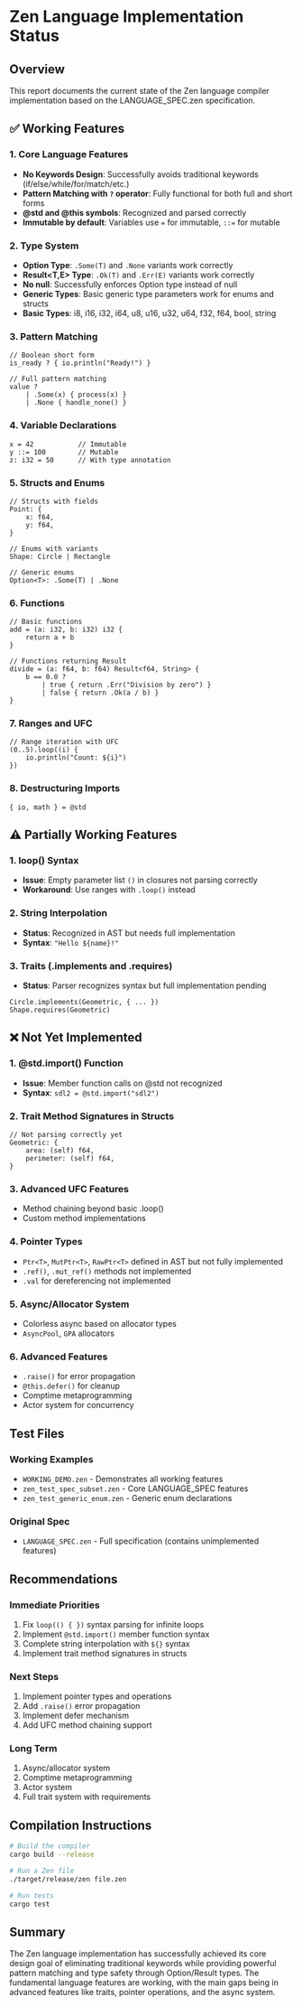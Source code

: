 # Zen Language Implementation Status

## Overview
This report documents the current state of the Zen language compiler implementation based on the LANGUAGE_SPEC.zen specification.

## ✅ Working Features

### 1. Core Language Features
- **No Keywords Design**: Successfully avoids traditional keywords (if/else/while/for/match/etc.)
- **Pattern Matching with `?` operator**: Fully functional for both full and short forms
- **@std and @this symbols**: Recognized and parsed correctly
- **Immutable by default**: Variables use `=` for immutable, `::=` for mutable

### 2. Type System
- **Option<T> Type**: `.Some(T)` and `.None` variants work correctly
- **Result<T,E> Type**: `.Ok(T)` and `.Err(E)` variants work correctly  
- **No null**: Successfully enforces Option type instead of null
- **Generic Types**: Basic generic type parameters work for enums and structs
- **Basic Types**: i8, i16, i32, i64, u8, u16, u32, u64, f32, f64, bool, string

### 3. Pattern Matching
```zen
// Boolean short form
is_ready ? { io.println("Ready!") }

// Full pattern matching
value ?
    | .Some(x) { process(x) }
    | .None { handle_none() }
```

### 4. Variable Declarations
```zen
x = 42           // Immutable
y ::= 100        // Mutable  
z: i32 = 50      // With type annotation
```

### 5. Structs and Enums
```zen
// Structs with fields
Point: {
    x: f64,
    y: f64,
}

// Enums with variants
Shape: Circle | Rectangle

// Generic enums
Option<T>: .Some(T) | .None
```

### 6. Functions
```zen
// Basic functions
add = (a: i32, b: i32) i32 {
    return a + b
}

// Functions returning Result
divide = (a: f64, b: f64) Result<f64, String> {
    b == 0.0 ?
        | true { return .Err("Division by zero") }
        | false { return .Ok(a / b) }
}
```

### 7. Ranges and UFC
```zen
// Range iteration with UFC
(0..5).loop((i) {
    io.println("Count: ${i}")
})
```

### 8. Destructuring Imports
```zen
{ io, math } = @std
```

## ⚠️ Partially Working Features

### 1. loop() Syntax
- **Issue**: Empty parameter list `()` in closures not parsing correctly
- **Workaround**: Use ranges with `.loop()` instead

### 2. String Interpolation  
- **Status**: Recognized in AST but needs full implementation
- **Syntax**: `"Hello ${name}!"` 

### 3. Traits (.implements and .requires)
- **Status**: Parser recognizes syntax but full implementation pending
```zen
Circle.implements(Geometric, { ... })
Shape.requires(Geometric)
```

## ❌ Not Yet Implemented

### 1. @std.import() Function
- **Issue**: Member function calls on @std not recognized
- **Syntax**: `sdl2 = @std.import("sdl2")`

### 2. Trait Method Signatures in Structs
```zen
// Not parsing correctly yet
Geometric: {
    area: (self) f64,
    perimeter: (self) f64,
}
```

### 3. Advanced UFC Features
- Method chaining beyond basic .loop()
- Custom method implementations

### 4. Pointer Types
- `Ptr<T>`, `MutPtr<T>`, `RawPtr<T>` defined in AST but not fully implemented
- `.ref()`, `.mut_ref()` methods not implemented
- `.val` for dereferencing not implemented

### 5. Async/Allocator System
- Colorless async based on allocator types
- `AsyncPool`, `GPA` allocators

### 6. Advanced Features
- `.raise()` for error propagation
- `@this.defer()` for cleanup
- Comptime metaprogramming
- Actor system for concurrency

## Test Files

### Working Examples
- `WORKING_DEMO.zen` - Demonstrates all working features
- `zen_test_spec_subset.zen` - Core LANGUAGE_SPEC features
- `zen_test_generic_enum.zen` - Generic enum declarations

### Original Spec
- `LANGUAGE_SPEC.zen` - Full specification (contains unimplemented features)

## Recommendations

### Immediate Priorities
1. Fix `loop(() { })` syntax parsing for infinite loops
2. Implement `@std.import()` member function syntax
3. Complete string interpolation with `${}` syntax
4. Implement trait method signatures in structs

### Next Steps
1. Implement pointer types and operations
2. Add `.raise()` error propagation
3. Implement defer mechanism
4. Add UFC method chaining support

### Long Term
1. Async/allocator system
2. Comptime metaprogramming
3. Actor system
4. Full trait system with requirements

## Compilation Instructions

```bash
# Build the compiler
cargo build --release

# Run a Zen file
./target/release/zen file.zen

# Run tests
cargo test
```

## Summary

The Zen language implementation has successfully achieved its core design goal of eliminating traditional keywords while providing powerful pattern matching and type safety through Option/Result types. The fundamental language features are working, with the main gaps being in advanced features like traits, pointer operations, and the async system.